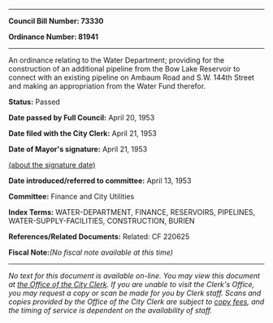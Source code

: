 

********

**Council Bill Number: 73330**
   
**Ordinance Number: 81941**
********

 An ordinance relating to the Water Department; providing for the construction of an additional pipeline from the Bow Lake Reservoir to connect with an existing pipeline on Ambaum Road and S.W. 144th Street and making an appropriation from the Water Fund therefor.

**Status:** Passed
   
**Date passed by Full Council:** April 20, 1953
   
**Date filed with the City Clerk:** April 21, 1953
   
**Date of Mayor's signature:** April 21, 1953
   
[(about the signature date)](/~public/approvaldate.htm)
   
   
   
**Date introduced/referred to committee:** April 13, 1953
   
**Committee:** Finance and City Utilities
   
   
**Index Terms:** WATER-DEPARTMENT, FINANCE, RESERVOIRS, PIPELINES, WATER-SUPPLY-FACILITIES, CONSTRUCTION, BURIEN

**References/Related Documents:** Related: CF 220625

**Fiscal Note:**_(No fiscal note available at this time)_
********

_No text for this document is available on-line. You may view this document at [the Office of the City Clerk](http://www.seattle.gov/leg/clerk/contactUs.htm). If you are unable to visit the Clerk's Office, you may request a copy or scan be made for you by Clerk staff. Scans and copies provided by the Office of the City Clerk are subject to [copy fees](http://clerk.seattle.gov/~public/clerkfees.htm), and the timing of service is dependent on the availability of staff._


